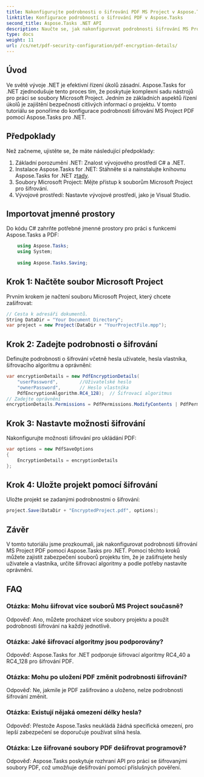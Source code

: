 ```yaml
---
title: Nakonfigurujte podrobnosti o šifrování PDF MS Project v Aspose.Tasks
linktitle: Konfigurace podrobností o šifrování PDF v Aspose.Tasks
second_title: Aspose.Tasks .NET API
description: Naučte se, jak nakonfigurovat podrobnosti šifrování MS Project PDF v Aspose.Tasks pro .NET. Zabezpečte své projektové soubory hesly uživatelů a vlastníků.
type: docs
weight: 11
url: /cs/net/pdf-security-configuration/pdf-encryption-details/
---
```

## Úvod
Ve světě vývoje .NET je efektivní řízení úkolů zásadní. Aspose.Tasks for .NET zjednodušuje tento proces tím, že poskytuje komplexní sadu nástrojů pro práci se soubory Microsoft Project. Jedním ze základních aspektů řízení úkolů je zajištění bezpečnosti citlivých informací o projektu. V tomto tutoriálu se ponoříme do konfigurace podrobností šifrování MS Project PDF pomocí Aspose.Tasks pro .NET.
## Předpoklady
Než začneme, ujistěte se, že máte následující předpoklady:
1. Základní porozumění .NET: Znalost vývojového prostředí C# a .NET.
2.  Instalace Aspose.Tasks for .NET: Stáhněte si a nainstalujte knihovnu Aspose.Tasks for .NET z[tady](https://releases.aspose.com/tasks/net/).
3. Soubory Microsoft Project: Mějte přístup k souborům Microsoft Project pro šifrování.
4. Vývojové prostředí: Nastavte vývojové prostředí, jako je Visual Studio.

## Importovat jmenné prostory
Do kódu C# zahrňte potřebné jmenné prostory pro práci s funkcemi Aspose.Tasks a PDF:
```csharp
    using Aspose.Tasks;
    using System;
    
    using Aspose.Tasks.Saving;
```
## Krok 1: Načtěte soubor Microsoft Project
Prvním krokem je načtení souboru Microsoft Project, který chcete zašifrovat:
```csharp
// Cesta k adresáři dokumentů.
String DataDir = "Your Document Directory";
var project = new Project(DataDir + "YourProjectFile.mpp");
```
## Krok 2: Zadejte podrobnosti o šifrování
Definujte podrobnosti o šifrování včetně hesla uživatele, hesla vlastníka, šifrovacího algoritmu a oprávnění:
```csharp
var encryptionDetails = new PdfEncryptionDetails(
    "userPassword",        //Uživatelské heslo
    "ownerPassword",       // Heslo vlastníka
    PdfEncryptionAlgorithm.RC4_128);  // Šifrovací algoritmus
// Zadejte oprávnění
encryptionDetails.Permissions = PdfPermissions.ModifyContents | PdfPermissions.ModifyAnnotations;
```
## Krok 3: Nastavte možnosti šifrování
Nakonfigurujte možnosti šifrování pro ukládání PDF:
```csharp
var options = new PdfSaveOptions
{
    EncryptionDetails = encryptionDetails
};
```
## Krok 4: Uložte projekt pomocí šifrování
Uložte projekt se zadanými podrobnostmi o šifrování:
```csharp
project.Save(DataDir + "EncryptedProject.pdf", options);
```

## Závěr
V tomto tutoriálu jsme prozkoumali, jak nakonfigurovat podrobnosti šifrování MS Project PDF pomocí Aspose.Tasks pro .NET. Pomocí těchto kroků můžete zajistit zabezpečení souborů projektu tím, že je zašifrujete hesly uživatele a vlastníka, určíte šifrovací algoritmy a podle potřeby nastavíte oprávnění.
## FAQ
### Otázka: Mohu šifrovat více souborů MS Project současně?
Odpověď: Ano, můžete procházet více soubory projektu a použít podrobnosti šifrování na každý jednotlivě.
### Otázka: Jaké šifrovací algoritmy jsou podporovány?
Odpověď: Aspose.Tasks for .NET podporuje šifrovací algoritmy RC4_40 a RC4_128 pro šifrování PDF.
### Otázka: Mohu po uložení PDF změnit podrobnosti šifrování?
Odpověď: Ne, jakmile je PDF zašifrováno a uloženo, nelze podrobnosti šifrování změnit.
### Otázka: Existují nějaká omezení délky hesla?
Odpověď: Přestože Aspose.Tasks neukládá žádná specifická omezení, pro lepší zabezpečení se doporučuje používat silná hesla.
### Otázka: Lze šifrované soubory PDF dešifrovat programově?
Odpověď: Aspose.Tasks poskytuje rozhraní API pro práci se šifrovanými soubory PDF, což umožňuje dešifrování pomocí příslušných pověření.